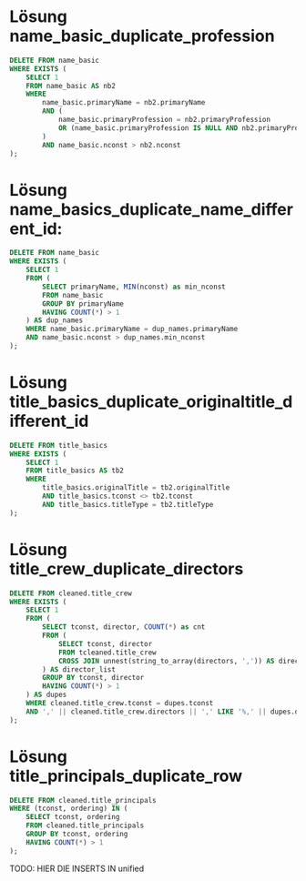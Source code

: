 # Lösung name_basic_duplicate_profession
```sql
DELETE FROM name_basic 
WHERE EXISTS (
    SELECT 1 
    FROM name_basic AS nb2
    WHERE 
        name_basic.primaryName = nb2.primaryName 
        AND (
            name_basic.primaryProfession = nb2.primaryProfession 
            OR (name_basic.primaryProfession IS NULL AND nb2.primaryProfession IS NULL)
        )
        AND name_basic.nconst > nb2.nconst
);
```

# Lösung name_basics_duplicate_name_different_id:
```sql
DELETE FROM name_basic
WHERE EXISTS (
    SELECT 1 
    FROM (
        SELECT primaryName, MIN(nconst) as min_nconst
        FROM name_basic
        GROUP BY primaryName
        HAVING COUNT(*) > 1
    ) AS dup_names
    WHERE name_basic.primaryName = dup_names.primaryName
    AND name_basic.nconst > dup_names.min_nconst
);
```

# Lösung title_basics_duplicate_originaltitle_different_id
```sql
DELETE FROM title_basics 
WHERE EXISTS (
    SELECT 1 
    FROM title_basics AS tb2
    WHERE 
        title_basics.originalTitle = tb2.originalTitle
        AND title_basics.tconst <> tb2.tconst
        AND title_basics.titleType = tb2.titleType
);
```

# Lösung title_crew_duplicate_directors
```sql
DELETE FROM cleaned.title_crew
WHERE EXISTS (
    SELECT 1
    FROM (
        SELECT tconst, director, COUNT(*) as cnt
        FROM (
            SELECT tconst, director
            FROM tcleaned.title_crew
            CROSS JOIN unnest(string_to_array(directors, ',')) AS director
        ) AS director_list
        GROUP BY tconst, director
        HAVING COUNT(*) > 1
    ) AS dupes
    WHERE cleaned.title_crew.tconst = dupes.tconst
    AND ',' || cleaned.title_crew.directors || ',' LIKE '%,' || dupes.director || ',%'
);
```
# Lösung title_principals_duplicate_row
```sql
DELETE FROM cleaned.title_principals
WHERE (tconst, ordering) IN (
    SELECT tconst, ordering
    FROM cleaned.title_principals
    GROUP BY tconst, ordering
    HAVING COUNT(*) > 1
);
```


TODO: HIER DIE INSERTS IN unified 